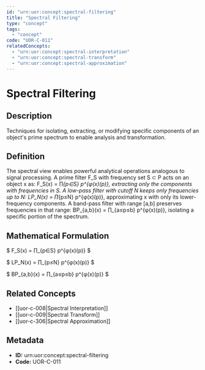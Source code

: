 ```yaml
---
id: "urn:uor:concept:spectral-filtering"
title: "Spectral Filtering"
type: "concept"
tags:
  - "concept"
code: "UOR-C-011"
relatedConcepts:
  - "urn:uor:concept:spectral-interpretation"
  - "urn:uor:concept:spectral-transform"
  - "urn:uor:concept:spectral-approximation"
---
```


# Spectral Filtering

## Description

Techniques for isolating, extracting, or modifying specific components of an object's prime spectrum to enable analysis and transformation.

## Definition

The spectral view enables powerful analytical operations analogous to signal processing. A prime filter F_S with frequency set S ⊂ P acts on an object x as: F_S(x) = ∏_{p∈S} p^{φ(x)(p)}, extracting only the components with frequencies in S. A low-pass filter with cutoff N keeps only frequencies up to N: LP_N(x) = ∏_{p≤N} p^{φ(x)(p)}, approximating x with only its lower-frequency components. A band-pass filter with range [a,b] preserves frequencies in that range: BP_{a,b}(x) = ∏_{a≤p≤b} p^{φ(x)(p)}, isolating a specific portion of the spectrum.

## Mathematical Formulation

$
F_S(x) = ∏_{p∈S} p^{φ(x)(p)}
$

$
LP_N(x) = ∏_{p≤N} p^{φ(x)(p)}
$

$
BP_{a,b}(x) = ∏_{a≤p≤b} p^{φ(x)(p)}
$

## Related Concepts

- [[uor-c-008|Spectral Interpretation]]
- [[uor-c-009|Spectral Transform]]
- [[uor-c-306|Spectral Approximation]]

## Metadata

- **ID:** urn:uor:concept:spectral-filtering
- **Code:** UOR-C-011
